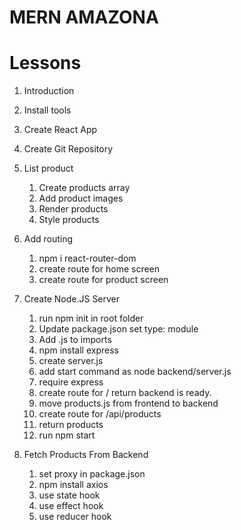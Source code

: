 # MERN AMAZONA

# Lessons

1. Introduction
2. Install tools
3. Create React App
4. Create Git Repository

5. List product

   1. Create products array
   2. Add product images
   3. Render products
   4. Style products

6. Add routing

   1. npm i react-router-dom
   2. create route for home screen
   3. create route for product screen

7. Create Node.JS Server

   1. run npm init in root folder
   2. Update package.json set type: module
   3. Add .js to imports
   4. npm install express
   5. create server.js
   6. add start command as node backend/server.js
   7. require express
   8. create route for / return backend is ready.
   9. move products.js from frontend to backend
   10. create route for /api/products
   11. return products
   12. run npm start

8. Fetch Products From Backend

   1. set proxy in package.json
   2. npm install axios
   3. use state hook
   4. use effect hook
   5. use reducer hook
